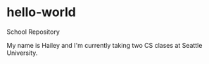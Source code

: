 # hello-world
School Repository

My name is Hailey and I'm currently taking two CS clases at Seattle University. 

